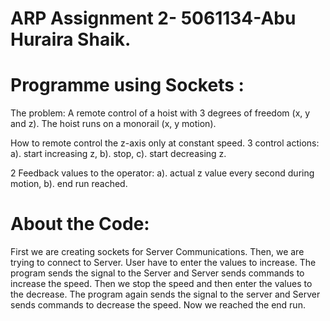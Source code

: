 # ARP Assignment 2- 5061134-Abu Huraira Shaik.

# Programme using Sockets :

The problem: 
A remote control of a hoist with 3 degrees of freedom (x, y and z). The hoist runs on a monorail (x, y motion).

How to remote control the z-axis only at constant speed.
3 control actions:  a). start increasing z, b). stop, c). start decreasing z.

2 Feedback values to the operator: a). actual z value every second during motion, b). end run reached.

# About the Code: 

First we are creating sockets for Server Communications. 
Then, we are trying to connect to Server.
User have to enter the values to increase. The program sends the signal to the Server and Server sends commands to increase the speed. 
Then we stop  the speed and then enter the values to the decrease. The program again sends the signal to the server and Server sends commands to decrease the speed. 
Now we reached the end run.
